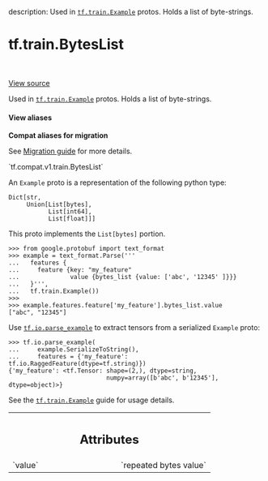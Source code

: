 description: Used in <a href="../../tf/train/Example.md"><code>tf.train.Example</code></a> protos. Holds a list of byte-strings.

<div itemscope itemtype="http://developers.google.com/ReferenceObject">
<meta itemprop="name" content="tf.train.BytesList" />
<meta itemprop="path" content="Stable" />
</div>

# tf.train.BytesList

<!-- Insert buttons and diff -->

<table class="tfo-notebook-buttons tfo-api nocontent" align="left">

</table>

<a target="_blank" class="external" href="/code/stable/tensorflow/core/example/feature.proto">View source</a>



Used in <a href="../../tf/train/Example.md"><code>tf.train.Example</code></a> protos. Holds a list of byte-strings.

<section class="expandable">
  <h4 class="showalways">View aliases</h4>
  <p>
<b>Compat aliases for migration</b>
<p>See
<a href="https://www.tensorflow.org/guide/migrate">Migration guide</a> for
more details.</p>
<p>`tf.compat.v1.train.BytesList`</p>
</p>
</section>

<!-- Placeholder for "Used in" -->

An `Example` proto is a representation of the following python type:

```
Dict[str,
     Union[List[bytes],
           List[int64],
           List[float]]]
```

This proto implements the `List[bytes]` portion.

```
>>> from google.protobuf import text_format
>>> example = text_format.Parse('''
...   features {
...     feature {key: "my_feature"
...              value {bytes_list {value: ['abc', '12345' ]}}}
...   }''',
...   tf.train.Example())
>>>
>>> example.features.feature['my_feature'].bytes_list.value
["abc", "12345"]
```

Use <a href="../../tf/io/parse_example.md"><code>tf.io.parse_example</code></a> to extract tensors from a serialized `Example` proto:

```
>>> tf.io.parse_example(
...     example.SerializeToString(),
...     features = {'my_feature': tf.io.RaggedFeature(dtype=tf.string)})
{'my_feature': <tf.Tensor: shape=(2,), dtype=string,
                           numpy=array([b'abc', b'12345'], dtype=object)>}
```


See the [`tf.train.Example`](https://www.tensorflow.org/tutorials/load_data/tfrecord#tftrainexample)
guide for usage details.



<!-- Tabular view -->
 <table class="responsive fixed orange">
<colgroup><col width="214px"><col></colgroup>
<tr><th colspan="2"><h2 class="add-link">Attributes</h2></th></tr>

<tr>
<td>
`value`
</td>
<td>
`repeated bytes value`
</td>
</tr>
</table>




